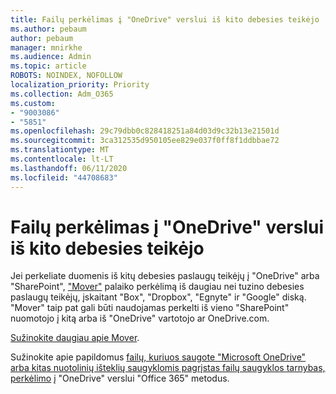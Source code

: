 ```yaml
---
title: Failų perkėlimas į "OneDrive" verslui iš kito debesies teikėjo
ms.author: pebaum
author: pebaum
manager: mnirkhe
ms.audience: Admin
ms.topic: article
ROBOTS: NOINDEX, NOFOLLOW
localization_priority: Priority
ms.collection: Adm_O365
ms.custom:
- "9003086"
- "5851"
ms.openlocfilehash: 29c79dbb0c828418251a84d03d9c32b13e21501d
ms.sourcegitcommit: 3ca312535d950105ee829e037f0ff8f1ddbbae72
ms.translationtype: MT
ms.contentlocale: lt-LT
ms.lasthandoff: 06/11/2020
ms.locfileid: "44708683"
---
```

# <a name="move-files-into-onedrive-for-business-from-another-cloud-provider"></a>Failų perkėlimas į "OneDrive" verslui iš kito debesies teikėjo

Jei perkeliate duomenis iš kitų debesies paslaugų teikėjų į "OneDrive" arba "SharePoint", ["Mover"](https://go.microsoft.com/fwlink/?linkid=2132453) palaiko perkėlimą iš daugiau nei tuzino debesies paslaugų teikėjų, įskaitant "Box", "Dropbox", "Egnyte" ir "Google" diską. "Mover" taip pat gali būti naudojamas perkelti iš vieno "SharePoint" nuomotojo į kitą arba iš "OneDrive" vartotojo ar OneDrive.com.

[Sužinokite daugiau apie Mover](https://go.microsoft.com/fwlink/?linkid=2132453).

Sužinokite apie papildomus [failų, kuriuos saugote "Microsoft OneDrive" arba kitas nuotolinių išteklių saugyklomis pagrįstas failų saugyklos tarnybas, perkėlimo](https://support.microsoft.com/office/7fb28cad-7e25-451f-8b4b-2d1a71e5c0e9) į "OneDrive" verslui "Office 365" metodus.
